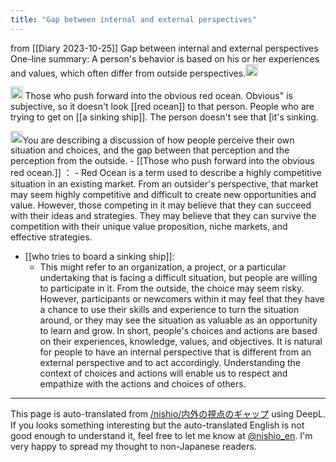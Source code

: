 ```yaml
---
title: "Gap between internal and external perspectives"
---
```


from  [[Diary 2023-10-25]]
Gap between internal and external perspectives
One-line summary: A person's behavior is based on his or her experiences and values, which often differ from outside perspectives.<img src='https://scrapbox.io/api/pages/nishio-en/gpt/icon' alt='gpt.icon' height="19.5"/>

<img src='https://scrapbox.io/api/pages/nishio-en/nishio/icon' alt='nishio.icon' height="19.5"/>
Those who push forward into the obvious red ocean.
Obvious" is subjective, so it doesn't look [[red ocean]] to that person.
People who are trying to get on [[a sinking ship]].
The person doesn't see that [it's sinking.

<img src='https://scrapbox.io/api/pages/nishio-en/gpt/icon' alt='gpt.icon' height="19.5"/>You are describing a discussion of how people perceive their own situation and choices, and the gap between that perception and the perception from the outside.
    - [[Those who push forward into the obvious red ocean.]] ：
    - Red Ocean is a term used to describe a highly competitive situation in an existing market. From an outsider's perspective, that market may seem highly competitive and difficult to create new opportunities and value. However, those competing in it may believe that they can succeed with their ideas and strategies. They may believe that they can survive the competition with their unique value proposition, niche markets, and effective strategies.
- [[who tries to board a sinking ship]]:
    - This might refer to an organization, a project, or a particular undertaking that is facing a difficult situation, but people are willing to participate in it. From the outside, the choice may seem risky. However, participants or newcomers within it may feel that they have a chance to use their skills and experience to turn the situation around, or they may see the situation as valuable as an opportunity to learn and grow.
In short, people's choices and actions are based on their experiences, knowledge, values, and objectives. It is natural for people to have an internal perspective that is different from an external perspective and to act accordingly. Understanding the context of choices and actions will enable us to respect and empathize with the actions and choices of others.


---
This page is auto-translated from [/nishio/内外の視点のギャップ](https://scrapbox.io/nishio/内外の視点のギャップ) using DeepL. If you looks something interesting but the auto-translated English is not good enough to understand it, feel free to let me know at [@nishio_en](https://twitter.com/nishio_en). I'm very happy to spread my thought to non-Japanese readers.